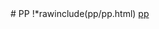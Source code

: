 <section id="section_pp" class="section">
# PP
<!-- temporary disabled, it make the file bigger for no benefits -->
!*rawinclude(pp/pp.html)
<a href="pp/pp.html">pp</a>
</section>